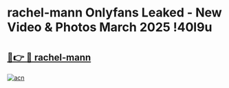 # rachel-mann Onlyfans Leaked - New Video & Photos March 2025 !40l9u

# <h2><a href="https://0bcgw7.iuczelnia.edu.pl?title=rachel-mann&ref=40l9u">🔗👉 🔴 rachel-mann</a></h2>

[![acn](https://github.com/user-attachments/assets/0f9c940e-d8b0-45ae-aac7-cd30a18b3e1c)](https://0bcgw7.iuczelnia.edu.pl?title=rachel-mann&ref=40l9u)

